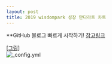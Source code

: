 ```yaml
---
layout: post
title: 2019 wisdompark 성장 만다라트 차트 
---
```

**GitHub 블로그 빠르게 시작하기!
[참고링크](https://thdev.net/653)

[[그림]](https://wisdompark.github.io/images/2019_만다라트캡쳐.PNG)      
![_config.yml]({{site.baseurl}}/images/2019_만다라트캡쳐.PNG)


  
